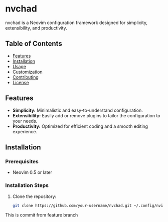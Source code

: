 # nvchad

nvchad is a Neovim configuration framework designed for simplicity,
extensibility, and productivity.

## Table of Contents

- [Features](#features)
- [Installation](#installation)
- [Usage](#usage)
- [Customization](#customization)
- [Contributing](#contributing)
- [License](#license)

## Features

- **Simplicity:** Minimalistic and easy-to-understand configuration.
- **Extensibility:** Easily add or remove plugins to tailor the configuration to
  your needs.
- **Productivity:** Optimized for efficient coding and a smooth editing
  experience.

## Installation

### Prerequisites

- Neovim 0.5 or later

### Installation Steps

1. Clone the repository:

   ```bash
   git clone https://github.com/your-username/nvchad.git ~/.config/nvim
   ```

This is commit from feature branch
